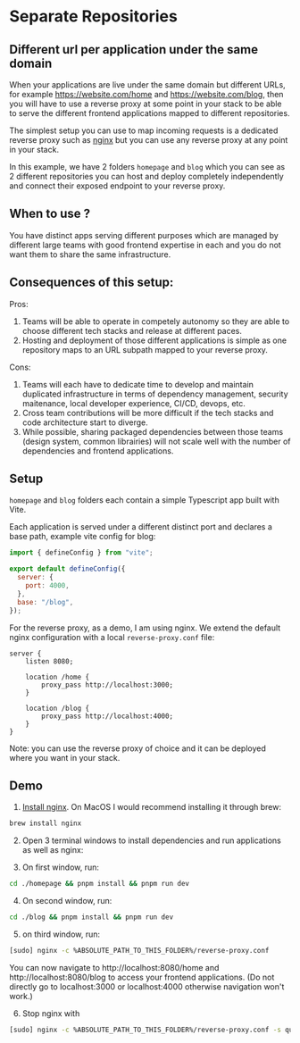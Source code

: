 # Separate Repositories

## Different url per application under the same domain

When your applications are live under the same domain but different URLs, for example https://website.com/home and https://website.com/blog, then you will have to use a reverse proxy at some point in your stack to be able to serve the different frontend applications mapped to different repositories.

The simplest setup you can use to map incoming requests is a dedicated reverse proxy such as [nginx](https://nginx.org/) but you can use any reverse proxy at any point in your stack.

In this example, we have 2 folders `homepage` and `blog` which you can see as 2 different repositories you can host and deploy completely independently and connect their exposed endpoint to your reverse proxy.

## When to use ?

You have distinct apps serving different purposes which are managed by different large teams with good frontend expertise in each and you do not want them to share the same infrastructure.

## Consequences of this setup:

Pros:

1. Teams will be able to operate in competely autonomy so they are able to choose different tech stacks and release at different paces.
1. Hosting and deployment of those different applications is simple as one repository maps to an URL subpath mapped to your reverse proxy.

Cons:

1. Teams will each have to dedicate time to develop and maintain duplicated infrastructure in terms of dependency management, security maitenance, local developer experience, CI/CD, devops, etc.
1. Cross team contributions will be more difficult if the tech stacks and code architecture start to diverge.
1. While possible, sharing packaged dependencies between those teams (design system, common librairies) will not scale well with the number of dependencies and frontend applications.

## Setup

`homepage` and `blog` folders each contain a simple Typescript app built with Vite.

Each application is served under a different distinct port and declares a base path, example vite config for blog:

```javascript
import { defineConfig } from "vite";

export default defineConfig({
  server: {
    port: 4000,
  },
  base: "/blog",
});
```

For the reverse proxy, as a demo, I am using nginx. We extend the default nginx configuration with a local `reverse-proxy.conf` file:

```
server {
    listen 8080;

    location /home {
        proxy_pass http://localhost:3000;
    }

    location /blog {
        proxy_pass http://localhost:4000;
    }
}
```

Note: you can use the reverse proxy of choice and it can be deployed where you want in your stack.

## Demo

1. [Install nginx](https://nginx.org/en/docs/install.html). On MacOS I would recommend installing it through brew:

```bash
brew install nginx
```

2. Open 3 terminal windows to install dependencies and run applications as well as nginx:

3. On first window, run:

```bash
cd ./homepage && pnpm install && pnpm run dev
```

4. On second window, run:

```bash
cd ./blog && pnpm install && pnpm run dev
```

5. on third window, run:

```bash
[sudo] nginx -c %ABSOLUTE_PATH_TO_THIS_FOLDER%/reverse-proxy.conf
```

You can now navigate to http://localhost:8080/home and http://localhost:8080/blog to access your frontend applications. (Do not directly go to localhost:3000 or localhost:4000 otherwise navigation won't work.)

6. Stop nginx with

```bash
[sudo] nginx -c %ABSOLUTE_PATH_TO_THIS_FOLDER%/reverse-proxy.conf -s quit
```
